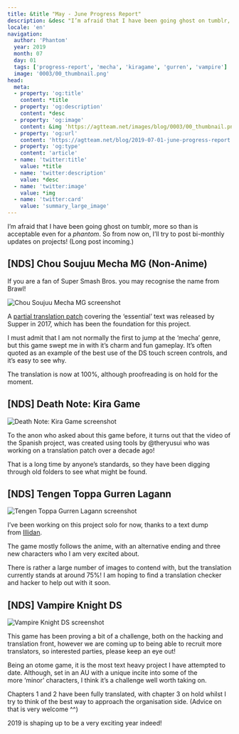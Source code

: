 ```yaml
---
title: &title "May - June Progress Report"
description: &desc "I’m afraid that I have been going ghost on tumblr, more so than is acceptable even for a phantom. So from now on, I’ll try to post bi-monthly updates on projects!"
locale: 'en'
navigation:
  author: 'Phantom'
  year: 2019
  month: 07
  day: 01
  tags: ['progress-report', 'mecha', 'kiragame', 'gurren', 'vampire']
  image: '0003/00_thumbnail.png'
head:
  meta:
  - property: 'og:title'
    content: *title
  - property: 'og:description'
    content: *desc
  - property: 'og:image'
    content: &img 'https://agtteam.net/images/blog/0003/00_thumbnail.png'
  - property: 'og:url'
    content: 'https://agtteam.net/blog/2019-07-01-june-progress-report'
  - property: 'og:type'
    content: 'article'
  - name: 'twitter:title'
    value: *title
  - name: 'twitter:description'
    value: *desc
  - name: 'twitter:image'
    value: *img
  - name: 'twitter:card'
    value: 'summary_large_image'
---
```


I’m afraid that I have been going ghost on tumblr, more so than is acceptable even for a _phantom_. So from now on, I’ll try to post bi-monthly updates on projects! (Long post incoming.)


## \[NDS\] Chou Soujuu Mecha MG (Non-Anime)

If you are a fan of Super Smash Bros. you may recognise the name from Brawl!  

![Chou Soujuu Mecha MG screenshot](/images/blog/0003/185975072687_0.png)

A [partial translation patch](https://gbatemp.net/threads/chou-soujuu-mecha-mg-essentials-translation.488234/) covering the ‘essential’ text was released by Supper in 2017, which has been the foundation for this project. 

I must admit that I am not normally the first to jump at the ‘mecha’ genre, but this game swept me in with it’s charm and fun gameplay. It’s often quoted as an example of the best use of the DS touch screen controls, and it’s easy to see why.

The translation is now at 100%, although proofreading is on hold for the moment.


## \[NDS\] Death Note: Kira Game

![Death Note: Kira Game screenshot](/images/blog/0003/185975072687_1.png)

To the anon who asked about this game before, it turns out that the video of the Spanish project, was created using tools by @theryusui who was working on a translation patch over a decade ago! 

That is a long time by anyone’s standards, so they have been digging through old folders to see what might be found.


## \[NDS\] Tengen Toppa Gurren Lagann

![Tengen Toppa Gurren Lagann screenshot](/images/blog/0003/185975072687_2.png)

I’ve been working on this project solo for now, thanks to a text dump from [Illidan](https://gbatemp.net/threads/decoding-tengen-toppa-gurren-lagann-images.354139/). 

The game mostly follows the anime, with an alternative ending and three new characters who I am very excited about.

There is rather a large number of images to contend with, but the translation currently stands at around 75%! I am hoping to find a translation checker and hacker to help out with it soon.


## \[NDS\] Vampire Knight DS

![Vampire Knight DS screenshot](/images/blog/0003/185975072687_3.png)

This game has been proving a bit of a challenge, both on the hacking and translation front, however we are coming up to being able to recruit more translators, so interested parties, please keep an eye out!

Being an otome game, it is the most text heavy project I have attempted to date. Although, set in an AU with a unique incite into some of the more ‘minor’ characters, I think it’s a challenge well worth taking on.

Chapters 1 and 2 have been fully translated, with chapter 3 on hold whilst I try to think of the best way to approach the organisation side. (Advice on that is very welcome ^^)

2019 is shaping up to be a very exciting year indeed!
